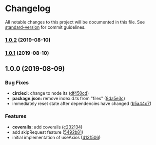 # Changelog

All notable changes to this project will be documented in this file. See [standard-version](https://github.com/conventional-changelog/standard-version) for commit guidelines.

### [1.0.2](https://github.com/Boshen/use-axios/compare/v1.0.1...v1.0.2) (2019-08-10)

### [1.0.1](https://github.com/Boshen/use-axios/compare/v1.0.0...v1.0.1) (2019-08-10)

## 1.0.0 (2019-08-09)


### Bug Fixes

* **circleci:** change to node lts ([df450cd](https://github.com/Boshen/use-axios/commit/df450cd))
* **package.json:** remove index.d.ts from "files" ([8da5e3c](https://github.com/Boshen/use-axios/commit/8da5e3c))
* immediately reset state after dependencies have changed ([b5a44c7](https://github.com/Boshen/use-axios/commit/b5a44c7))


### Features

* **coveralls:** add coveralls ([c232134](https://github.com/Boshen/use-axios/commit/c232134))
* add skipRequest feature ([5492b81](https://github.com/Boshen/use-axios/commit/5492b81))
* initial implementation of useAxios ([413f506](https://github.com/Boshen/use-axios/commit/413f506))
